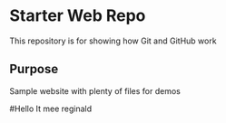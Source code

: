 # Starter Web Repo

This repository is for showing how Git and GitHub work

## Purpose

Sample website with plenty of files for demos

#Hello
It mee reginald 